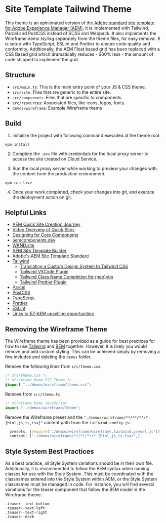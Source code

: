 # Site Template Tailwind Theme

This theme is an opinionated version of the [Adobe standard site template for Adobe Experience Manager (AEM)](https://github.com/adobe/aem-site-template-standard). It is implemented with Tailwind, Parcel and PostCSS instead of SCSS and Webpack. It also implements the Wireframe demo styling separately from the theme files, for easy removal. It is setup with TypeScript, ESLint and Prettier to ensure code quality and conformity. Additionally, the AEM Float based grid has been replaced with a CSS Based grid which dramatically reduces - 600% less - the amount of code shipped to implement the grid.

## Structure

- `src/main.ts`: This is the main entry point of your JS & CSS theme.
- `src/site`: Files that are generic to the entire site.
- `src/components`: Files that are specific to components.
- `src/resources`: Associated files, like icons, logos, fonts.
- `demos/wireframe`: Example Wireframe theme

## Build

1. Initialize the project with following command executed at the theme root:

```
npm install
```

2. Complete the `.env` file with credentials for the local proxy server to access the site created on Cloud Service.

3. Run the local proxy server while working to preview your changes with the content from the production environment.

```
npm run live
```

4. Once your work completed, check your changes into git, and execute the deployment action on git.

## Helpful Links

- [AEM Quick Site Creation Journey](https://experienceleague.adobe.com/docs/experience-manager-cloud-service/content/sites/administering/site-creation/quick-site/overview.html?lang=en)
- [Video Overview of Quick Sites](https://https://www.youtube.com/watch?v=NQeQ1jZ7ZBw)
- [Designing for Core Components](https://business.adobe.com/summit/2021/sessions/fasttrack-your-site-design-workflow-for-adobe-expe-s504.html)
- [aemcomponents.dev](https://aemcomponents.dev)
- [WKND.site](https://wknd.site/)
- [AEM Site Template Builder](https://github.com/adobe/aem-site-template-builder)
- [Adobe's AEM Site Template Standard](https://github.com/adobe/aem-site-template-standard)
- [Tailwind](https://https://tailwindcss.com/)
  - [Translating a Custom Design System to Tailwind CSS](https://www.youtube.com/watch?v=cZc4Jn5nK3k)
  - [Tailwind VSCode Plugin](https://https://marketplace.visualstudio.com/items?itemName=bradlc.vscode-tailwindcss)
  - [Tailwind Class Name Completion for (neo)vim](https://github.com/iamcco/coc-tailwindcss)
  - [Tailwind Prettier Plugin](https://www.npmjs.com/package/prettier-plugin-tailwind)
- [Parcel](https://https://parceljs.org/)
- [PostCSS](https://https://postcss.org/)
- [TypeScript](https://https://www.typescriptlang.org/)
- [Prettier](https://https://prettier.io/)
- [ESLint](https://https://eslint.org/)
- [Links to EZ-AEM upselling opportunities](https://)

## Removing the Wireframe Theme

The Wireframe theme has been provided as a guide for best practices for how to use [Tailwind]() and [BEM]() together. However, it is likely you would remove and add custom styling. This can be achieved simply by removing a few includes and deleting the `demos` folder.

Remove the following lines from `src/theme.css`:

```css
/* src/theme.css */
/* Wireframe Demo CSS Theme */
@import "../demos/wireframe/theme.css";
```

Remove from `src/theme.ts`

```js
// Wireframe Demo JavaScript
import "../demos/wireframe/theme";
```

Remove the Wireframe preset and the `"./demos/wireframe/**/**/**/*.{html,js,ts,tsx}"` content path from the `tailwind.config.js`:

```js
  presets: [require("./demos/wireframe/wireframe.tailwind.preset.js")],
  content: ["./demos/wireframe/**/**/**/*.{html,js,ts,tsx}",],
```

## Style System Best Practices

As a best practice, all Style System variations should be in their own file. Additionally, it is recommended to follow the BEM syntax when naming classes for use with the Style System. This must be coordinated with the classnames entered into the Style System within AEM, or the Style System classnames must be managed in code. For instance, you will find several variations for the teaser component that follow the BEM model in the Wireframe theme:

```
.teaser--text-bottom
.teaser--text-left
.teaser--text-right
.teaser--dark
```
